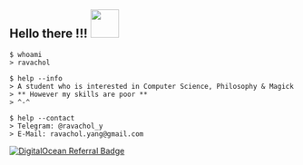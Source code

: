 <h2>Hello there !!! <img src="https://media.giphy.com/media/mGcNjsfWAjY5AEZNw6/giphy.gif" width=50></h2>

``` shell
$ whoami
> ravachol
```

``` shell
$ help --info
> A student who is interested in Computer Science, Philosophy & Magick
> ** However my skills are poor **
> ^-^
```
``` shell
$ help --contact
> Telegram: @ravachol_y
> E-Mail: ravachol.yang@gmail.com
```

[![DigitalOcean Referral Badge](https://web-platforms.sfo2.digitaloceanspaces.com/WWW/Badge%202.svg)](https://www.digitalocean.com/?refcode=835379d82fb8&utm_campaign=Referral_Invite&utm_medium=Referral_Program&utm_source=badge)
